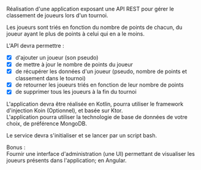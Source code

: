 
Réalisation d'une application exposant une API REST pour gérer le classement de joueurs lors d'un tournoi.

Les joueurs sont triés en fonction du nombre de points de chacun, du joueur ayant le plus de points à celui qui en a le moins.

L'API devra permettre :
- [X]  d'ajouter un joueur (son pseudo)
- [X]  de mettre à jour le nombre de points du joueur
- [X]  de récupérer les données d'un joueur (pseudo, nombre de points et classement dans le tournoi)
- [X]  de retourner les joueurs triés en fonction de leur nombre de points
- [X]  de supprimer tous les joueurs à la fin du tournoi

L'application devra être réalisée en Kotlin, pourra utiliser le framework d'injection Koin (Optionnel), et basée sur Ktor.  
L'application pourra utiliser la technologie de base de données de votre choix, de préférence MongoDB.

Le service devra s'initialiser et se lancer par un script bash.

Bonus :  
Fournir une interface d'administration (une UI) permettant de visualiser les joueurs présents dans l'application; en Angular.
